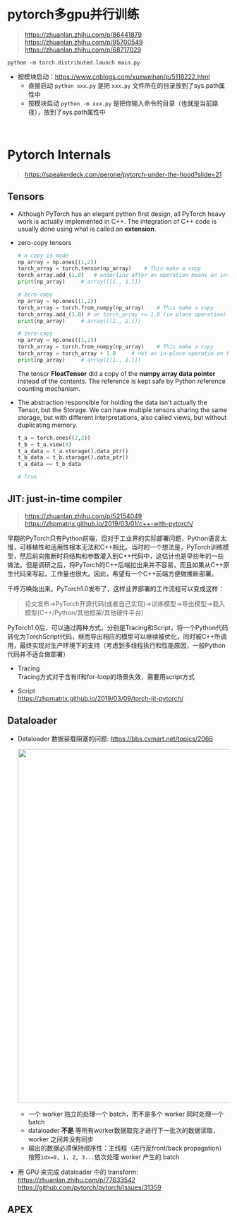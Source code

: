 # pytorch多gpu并行训练  
> https://zhuanlan.zhihu.com/p/86441879  
> https://zhuanlan.zhihu.com/p/95700549  
> https://zhuanlan.zhihu.com/p/68717029   

`python -m torch.distributed.launch main.py`
* 按模块启动：https://www.cnblogs.com/xueweihan/p/5118222.html
    * 直接启动 `python xxx.py` 是把 `xxx.py` 文件所在的目录放到了sys.path属性中
    * 按模块启动 `python -m xxx.py` 是把你输入命令的目录（也就是当前路径），放到了sys.path属性中  

<br>

# Pytorch Internals
> https://speakerdeck.com/perone/pytorch-under-the-hood?slide=21

## Tensors
* Although PyTorch has an elegant python first design, all PyTorch heavy work is actually implemented in C++. The integration of C++ code is usually done using what is called an **extension**.

* zero-copy tensors
    ```python
    # a copy is made
    np_array = np.ones((1,2))
    torch_array = torch.tensor(np_array)    # This make a copy
    torch_array.add_(1.0)   # underline after an operation means an in-place operation
    print(np_array)     # array([[1., 1.]])

    # zero-copy
    np_array = np.ones((1,2))
    torch_array = torch.from_numpy(np_array)    # This make a copy
    torch_array.add_(1.0) # or torch_array += 1.0 (in place operation)
    print(np_array)     # array([[2., 2.]])

    # zero-copy
    np_array = np.ones((1,2))
    torch_array = torch.from_numpy(np_array)    # This make a copy
    torch_array = torch_array + 1.0     # not an in-place operatio on torch_array 
    print(np_array)     # array([[1., 1.]])
    ```
    The tensor **FloatTensor** did a copy of the **numpy array data pointer** instead of the contents. The reference is kept safe by Python reference counting mechanism.

* The abstraction responsible for holding the data isn't actually the Tensor, but the Storage. We can have multiple tensors sharing the same storage, but with different interpretations, also called views, but without duplicating memory.

    ```python 
    t_a = torch.ones((2,2))
    t_b = t_a.view(4)
    t_a_data = t_a.storage().data_ptr()
    t_b_data = t_b.storage().data_ptr()
    t_a_data == t_b_data

    # True
    ```


## JIT: just-in-time compiler 
> https://zhuanlan.zhihu.com/p/52154049  
> https://zhpmatrix.github.io/2019/03/01/c++-with-pytorch/

早期的PyTorch只有Python前端，但对于工业界的实际部署问题，Python语言太慢，可移植性和适用性根本无法和C++相比。当时的一个想法是，PyTorch训练模型，然后前向推断时将结构和参数灌入到C++代码中，这估计也是早些年的一些做法。但是调研之后，将PyTorch的C++后端拉出来并不容易，而且如果从C++原生代码来写起，工作量也很大。因此，希望有一个C++前端方便做推断部署。

千呼万唤始出来。PyTorch1.0发布了，这样业界部署的工作流程可以变成这样：

> 论文发布->PyTorch开源代码(或者自己实现)->训练模型->导出模型->载入模型(C++/Python/其他框架/其他硬件平台)

PyTorch1.0后，可以通过两种方式，分别是Tracing和Script，将一个Python代码转化为TorchScript代码，继而导出相应的模型可以继续被优化，同时被C++所调用，最终实现对生产环境下的支持（考虑到多线程执行和性能原因，一般Python代码并不适合做部署）

* Tracing  
Tracing方式对于含有if和for-loop的场景失效，需要用script方式

* Script  
https://zhpmatrix.github.io/2019/03/09/torch-jit-pytorch/   



## Dataloader
* Dataloader 数据装载阻塞的问题: https://bbs.cvmart.net/topics/2066  
    <p align="center" >
        <img src="https://pic1.zhimg.com/v2-447240774bd6f083807cc33b2a7b01c4_r.jpg", width='800'>
    </p>

    * 一个 worker 独立的处理一个 batch，而不是多个 worker 同时处理一个 batch
    * dataloader **不是** 等所有worker数据取完才进行下一批次的数据读取，worker 之间并没有同步
    * 输出的数据必须保持顺序性：主线程（进行反front/back propagation）按照`idx=0, 1, 2, 3...`依次处理 worker 产生的 batch
* 用 GPU 来完成 dataloader 中的 transform:   
https://zhuanlan.zhihu.com/p/77633542  
https://github.com/pytorch/pytorch/issues/31359  

## APEX